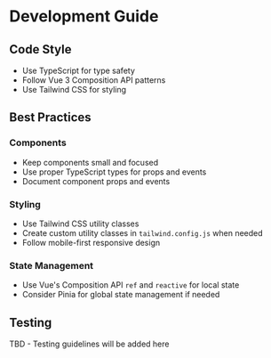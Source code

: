 # Development Guide

## Code Style

- Use TypeScript for type safety
- Follow Vue 3 Composition API patterns
- Use Tailwind CSS for styling

## Best Practices

### Components
- Keep components small and focused
- Use proper TypeScript types for props and events
- Document component props and events

### Styling
- Use Tailwind CSS utility classes
- Create custom utility classes in `tailwind.config.js` when needed
- Follow mobile-first responsive design

### State Management
- Use Vue's Composition API `ref` and `reactive` for local state
- Consider Pinia for global state management if needed

## Testing

TBD - Testing guidelines will be added here
